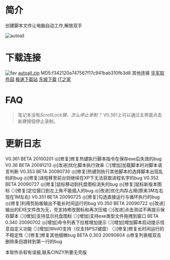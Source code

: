 # 简介

创建脚本文件让电脑自动工作,解放双手

![autoall](https://www.cinzy.com/images/autoall.png)

# 下载连接

![fav](https://github.com/cinzy/cinzy.github.io/assets/33305897/fa43b70f-7ca7-4899-9146-264712f50447) [autoall.zip](https://github.com/user-attachments/files/15964020/autoall.zip)
MD5:f342120a747567f17c941bab310fb3d8
其他连接
[华军软件园](https://m.onlinedown.net/soft/975927.htm)
[极速下载站](https://www.mydown.com/soft/254/726017754.shtml)
[东坡下载](http://www.uzzf.com/soft/467723.html)
[IT之家](https://www.ithome.com/0/008/905.htm)

# FAQ

> 笔记本没有*ScrollLock键，怎么停止录制？*
> V0.361上可以通过主界面点击新建按钮停止录制。

# 更新日志

V0.361  BETA 20100201
◎[修复]修复热键执行脚本指令在保存exe后失效的bug
V0.36  BETA 20091213
◎[改进]优化脚本执行效率
◎[增加]加载脚本时对脚本语言判断
V0.353 BETA 20090730
◎[修复]热键则执行其他脚本的选择脚本出现乱码的bug
◎[修复]进程移至前台则继续在XP下无法获取进程名字的bug
V0.352 BETA 20090727
◎[修复]鼠标移动到托盘图标消失的bug
◎[修复]鼠标新版本图标
◎[修复]定位窗口到左上角不能插入的bug
◎[改进]优化内存占用(原来3M左右现在1M左右)
V0.351 BETA 20090725
◎[修复]勾选直接运行与循环执行的bug
◎[修复]利用剪贴板输出不能长时间运行的bug
V0.350 BETA 20090722
◎[改进]输出的EXE文件改为无，壳支持修改图标和再次压缩
◎[改进]点击测试不再提示保存脚本
◎[增加]支持显示托盘图标
◎[增加]支持exe类型文件拖拽到窗口
BETA 0.340  20090702
◎[增加]命令列表下拉框增加提示
◎[增加]增加脚本启动提示信息自定义功能
◎[增加]WinIO支持（仅支持PS2键盘）
◎[修复]修复长时间运行的不稳定性
◎[修复]修复其他细微bug
BETA 0.303  20090604
◎修复列表框双击删除条目跳转到第一行的bug

本软件杀软有误报,联系CINZY所要无壳版

<!-- ##{"timestamp":1264994727}## -->